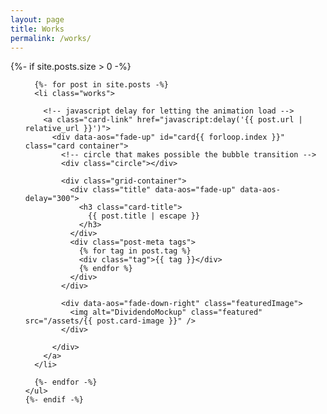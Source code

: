 ```yaml
---
layout: page
title: Works
permalink: /works/
---
```


<div id="workSection">
    <!-- <h2 class="post-list-heading">
      <a name="works"></a>
      {{ page.list_title | default: "Posts" }}
    </h2> -->
    {%- if site.posts.size > 0 -%}
    <ul class="post-list">

      {%- for post in site.posts -%}
      <li class="works">

        <!-- javascript delay for letting the animation load -->
        <a class="card-link" href="javascript:delay('{{ post.url | relative_url }}')">
          <div data-aos="fade-up" id="card{{ forloop.index }}" class="card container">
            <!-- circle that makes possible the bubble transition -->
            <div class="circle"></div>

            <div class="grid-container">
              <div class="title" data-aos="fade-up" data-aos-delay="300">
                <h3 class="card-title">
                  {{ post.title | escape }}
                </h3>
              </div>
              <div class="post-meta tags">
                {% for tag in post.tag %}
                <div class="tag">{{ tag }}</div>
                {% endfor %}
              </div>
            </div>

            <div data-aos="fade-down-right" class="featuredImage">
              <img alt="DividendoMockup" class="featured" src="/assets/{{ post.card-image }}" />
            </div>

          </div>
        </a>
      </li>

      {%- endfor -%}
    </ul>
    {%- endif -%}
  </div>